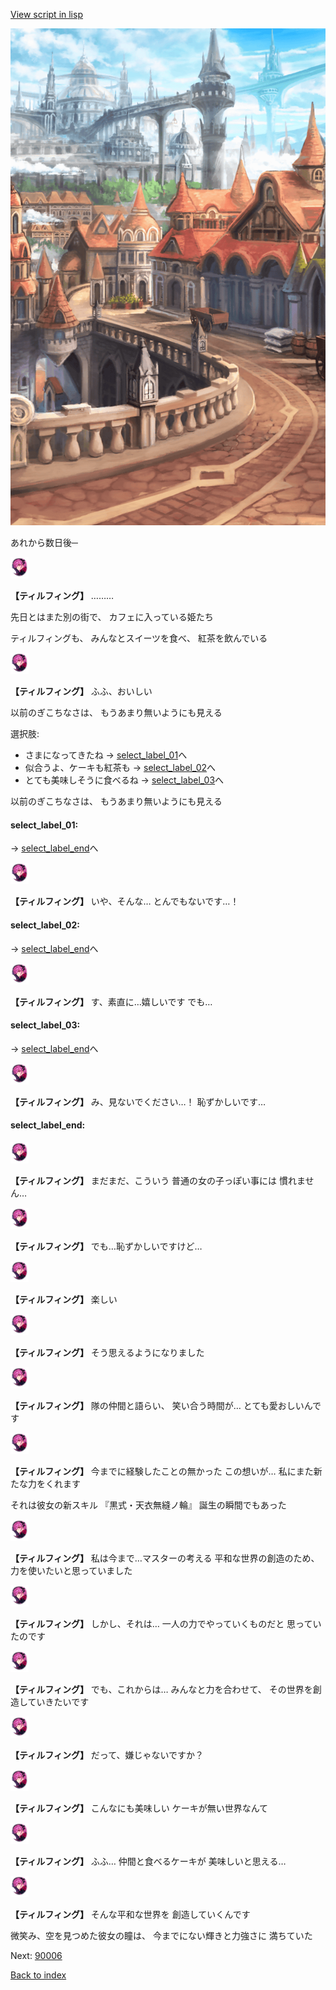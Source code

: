[View script in lisp](../scripts/10148203.txt)

![town.png](../images/backgrounds/town.png)

あれから数日後─

<img src="../images/units/101481.png" alt="101481.png" height="34"/>

**【ティルフィング】**
………

先日とはまた別の街で、
カフェに入っている姫たち

ティルフィングも、
みんなとスイーツを食べ、
紅茶を飲んでいる

<img src="../images/units/101481.png" alt="101481.png" height="34"/>

**【ティルフィング】**
ふふ、おいしい

以前のぎこちなさは、
もうあまり無いようにも見える

選択肢:
- さまになってきたね → [select_label_01](#select_label_01)へ
- 似合うよ、ケーキも紅茶も → [select_label_02](#select_label_02)へ
- とても美味しそうに食べるね → [select_label_03](#select_label_03)へ

以前のぎこちなさは、
もうあまり無いようにも見える

#### select_label_01:
 → [select_label_end](#select_label_end)へ

<img src="../images/units/101481.png" alt="101481.png" height="34"/>

**【ティルフィング】**
いや、そんな…
とんでもないです…！

#### select_label_02:
 → [select_label_end](#select_label_end)へ

<img src="../images/units/101481.png" alt="101481.png" height="34"/>

**【ティルフィング】**
す、素直に…嬉しいです
でも…

#### select_label_03:
 → [select_label_end](#select_label_end)へ

<img src="../images/units/101481.png" alt="101481.png" height="34"/>

**【ティルフィング】**
み、見ないでください…！
恥ずかしいです…

#### select_label_end:

<img src="../images/units/101481.png" alt="101481.png" height="34"/>

**【ティルフィング】**
まだまだ、こういう
普通の女の子っぽい事には
慣れません…

<img src="../images/units/101481.png" alt="101481.png" height="34"/>

**【ティルフィング】**
でも…恥ずかしいですけど…

<img src="../images/units/101481.png" alt="101481.png" height="34"/>

**【ティルフィング】**
楽しい

<img src="../images/units/101481.png" alt="101481.png" height="34"/>

**【ティルフィング】**
そう思えるようになりました

<img src="../images/units/101481.png" alt="101481.png" height="34"/>

**【ティルフィング】**
隊の仲間と語らい、
笑い合う時間が…
とても愛おしいんです

<img src="../images/units/101481.png" alt="101481.png" height="34"/>

**【ティルフィング】**
今までに経験したことの無かった
この想いが…
私にまた新たな力をくれます

それは彼女の新スキル
『黒式・天衣無縫ノ輪』
誕生の瞬間でもあった

<img src="../images/units/101481.png" alt="101481.png" height="34"/>

**【ティルフィング】**
私は今まで…マスターの考える
平和な世界の創造のため、
力を使いたいと思っていました

<img src="../images/units/101481.png" alt="101481.png" height="34"/>

**【ティルフィング】**
しかし、それは…
一人の力でやっていくものだと
思っていたのです

<img src="../images/units/101481.png" alt="101481.png" height="34"/>

**【ティルフィング】**
でも、これからは…
みんなと力を合わせて、
その世界を創造していきたいです

<img src="../images/units/101481.png" alt="101481.png" height="34"/>

**【ティルフィング】**
だって、嫌じゃないですか？

<img src="../images/units/101481.png" alt="101481.png" height="34"/>

**【ティルフィング】**
こんなにも美味しい
ケーキが無い世界なんて

<img src="../images/units/101481.png" alt="101481.png" height="34"/>

**【ティルフィング】**
ふふ…
仲間と食べるケーキが
美味しいと思える…

<img src="../images/units/101481.png" alt="101481.png" height="34"/>

**【ティルフィング】**
そんな平和な世界を
創造していくんです

微笑み、空を見つめた彼女の瞳は、
今までにない輝きと力強さに
満ちていた


Next: [90006](90006.md)

[Back to index](index.md)
